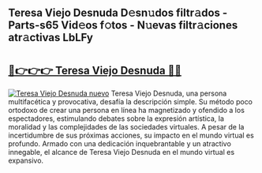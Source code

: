 ## Teresa Viejo Desnuda D𝚎sn𝚞dos filtr𝚊dos - Parts-s65 Vid𝚎os f𝚘tos - N𝚞evas filtr𝚊ciones atr𝚊ctivas LbLFy

# <h2><a href="http://mb8yxj.tromn.icu/?c=Teresa+Viejo+Desnuda">🔗👉👉👉 Teresa Viejo Desnuda 🔗🔗</a></h2>

[![Teresa Viejo Desnuda nuevo](https://i.imgur.com/pEAQMta.gif)](http://mb8yxj.tromn.icu/?c=Teresa+Viejo+Desnuda)
Teresa Viejo Desnuda, una persona multifacética y provocativa, desafía la descripción simple. Su método poco ortodoxo de crear una persona en línea ha magnetizado y ofendido a los espectadores, estimulando debates sobre la expresión artística, la moralidad y las complejidades de las sociedades virtuales. A pesar de la incertidumbre de sus próximas acciones, su impacto en el mundo virtual es profundo. Armado con una dedicación inquebrantable y un atractivo innegable, el alcance de Teresa Viejo Desnuda en el mundo virtual es expansivo.
